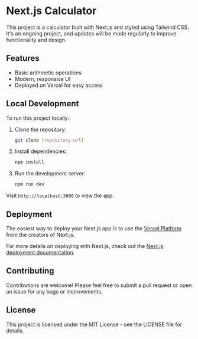 # Next.js Calculator

This project is a calculator built with Next.js and styled using Tailwind CSS. It's an ongoing project, and updates will be made regularly to improve functionality and design.

## Features

- Basic arithmetic operations
- Modern, responsive UI
- Deployed on Vercel for easy access

## Local Development

To run this project locally:

1. Clone the repository:
   ```bash
   git clone [repository-url]
   ```
2. Install dependencies:
   ```bash
   npm install
   ```
3. Run the development server:
   ```bash
   npm run dev
   ```

Visit `http://localhost:3000` to view the app.

## Deployment

The easiest way to deploy your Next.js app is to use the [Vercel Platform](https://vercel.com/new?utm_medium=default-template&filter=next.js&utm_source=create-next-app&utm_campaign=create-next-app-readme) from the creators of Next.js.

For more details on deploying with Next.js, check out the [Next.js deployment documentation](https://nextjs.org/docs/deployment).

## Contributing

Contributions are welcome! Please feel free to submit a pull request or open an issue for any bugs or improvements.

## License

This project is licensed under the MIT License - see the LICENSE file for details.
